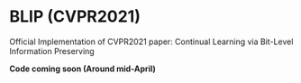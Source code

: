 # BLIP (CVPR2021)
Official Implementation of CVPR2021 paper: Continual Learning via Bit-Level Information Preserving

**Code coming soon (Around mid-April)**
